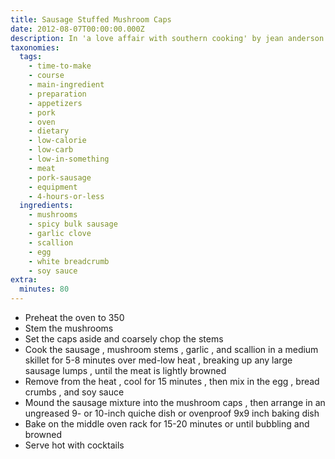 ```yaml
---
title: Sausage Stuffed Mushroom Caps
date: 2012-08-07T00:00:00.000Z
description: In 'a love affair with southern cooking' by jean anderson
taxonomies:
  tags:
    - time-to-make
    - course
    - main-ingredient
    - preparation
    - appetizers
    - pork
    - oven
    - dietary
    - low-calorie
    - low-carb
    - low-in-something
    - meat
    - pork-sausage
    - equipment
    - 4-hours-or-less
  ingredients:
    - mushrooms
    - spicy bulk sausage
    - garlic clove
    - scallion
    - egg
    - white breadcrumb
    - soy sauce
extra:
  minutes: 80
---
```

 - Preheat the oven to 350
 - Stem the mushrooms
 - Set the caps aside and coarsely chop the stems
 - Cook the sausage , mushroom stems , garlic , and scallion in a medium skillet for 5-8 minutes over med-low heat , breaking up any large sausage lumps , until the meat is lightly browned
 - Remove from the heat , cool for 15 minutes , then mix in the egg , bread crumbs , and soy sauce
 - Mound the sausage mixture into the mushroom caps , then arrange in an ungreased 9- or 10-inch quiche dish or ovenproof 9x9 inch baking dish
 - Bake on the middle oven rack for 15-20 minutes or until bubbling and browned
 - Serve hot with cocktails
